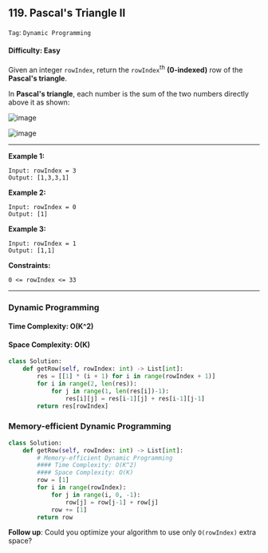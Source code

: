 ## 119. Pascal's Triangle II

```Tag```: ```Dynamic Programming```

#### Difficulty: Easy

Given an integer ```rowIndex```, return the ```rowIndex```<sup>th</sup> __(0-indexed)__ row of the __Pascal's triangle__.

In __Pascal's triangle__, each number is the sum of the two numbers directly above it as shown:

![image](https://upload.wikimedia.org/wikipedia/commons/0/0d/PascalTriangleAnimated2.gif)

![image](https://user-images.githubusercontent.com/35042430/210032763-ca5de1be-1133-4093-a58d-8c79922be9da.png)

---

__Example 1:__
```
Input: rowIndex = 3
Output: [1,3,3,1]
```

__Example 2:__
```
Input: rowIndex = 0
Output: [1]
```

__Example 3:__
```
Input: rowIndex = 1
Output: [1,1]
```

__Constraints:__
```
0 <= rowIndex <= 33
```

---

### Dynamic Programming
#### Time Complexity: O(K^2)
#### Space Complexity: O(K)

```Python
class Solution:
    def getRow(self, rowIndex: int) -> List[int]:
        res = [[1] * (i + 1) for i in range(rowIndex + 1)]
        for i in range(2, len(res)):
            for j in range(1, len(res[i])-1):
                res[i][j] = res[i-1][j] + res[i-1][j-1]
        return res[rowIndex]
```

### Memory-efficient Dynamic Programming

```Python
class Solution:
    def getRow(self, rowIndex: int) -> List[int]:
        # Memory-efficient Dynamic Programming
        #### Time Complexity: O(K^2)
        #### Space Complexity: O(K)
        row = [1]
        for i in range(rowIndex):
            for j in range(i, 0, -1):
                row[j] = row[j-1] + row[j]
            row += [1]
        return row
```

__Follow up__: Could you optimize your algorithm to use only ```O(rowIndex)``` extra space?

```Python

```
